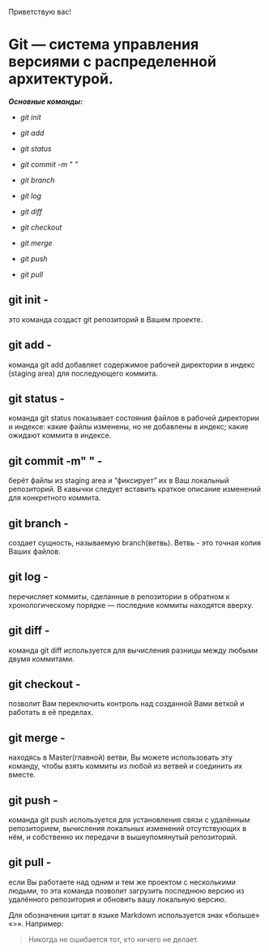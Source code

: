 Приветствую вас!

# **Git** — система управления версиями с распределенной архитектурой.

***Основные команды:***

* *git init*

* *git add*

* *git status*

* *git commit -m "  "*

* *git branch*

* *git log*

* *git diff*

* *git checkout*

* *git merge*

* *git push*

* *git pull*

## git init -  

это команда создаст git репозиторий в Вашем проекте.

## git add - 

команда git add добавляет содержимое рабочей директории в индекс (staging area) для последующего коммита. 

## git status - 

команда git status показывает состояния файлов в рабочей директории и индексе: какие файлы изменены, но не добавлены в индекс; какие ожидают коммита в индексе.

## git commit -m" " - 

берёт файлы из staging area и “фиксирует” их в Ваш локальный репозиторий. В кавычки следует вставить краткое описание изменений для конкретного коммита.

## git branch - 

создает сущность, называемую branch(ветвь). Ветвь - это точная копия Ваших файлов.

## git log - 

перечисляет коммиты, сделанные в репозитории в обратном к хронологическому порядке — последние коммиты находятся вверху.

## git diff - 

команда git diff используется для вычисления разницы между любыми двумя коммитами.

## git checkout - 

позволит Вам переключить контроль над созданной Вами веткой и работать в её пределах.

## git merge - 

находясь в Master(главной) ветви, Вы можете использовать эту команду, чтобы взять коммиты из любой из ветвей и соединить их вместе.

## git push - 

команда git push используется для установления связи с удалённым репозиторием, вычисления локальных изменений отсутствующих в нём, и собственно их передачи в вышеупомянутый репозиторий.

## git pull - 

если Вы работаете над одним и тем же проектом с несколькими людьми, то эта команда позволит загрузить последнюю версию из удалённого репозитория и обновить вашу локальную версию.

Для обозначения цитат в языке Markdown используется знак «больше» «>». Например: 

> Никогда не ошибается тот, кто ничего не делает.
